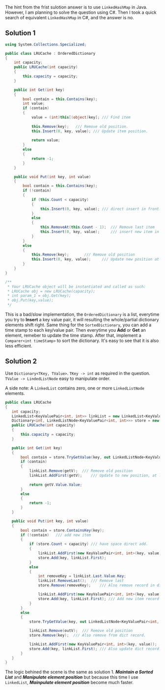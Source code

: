 The hint from the frist sulotion answer is to use `LinkedHashMap` in Java. However, I am planning to solve the question using C#. 
Then I took a quick search of equivalent `LinkedHashMap` in C#, and the answer is no.

## Solution 1

```c#
using System.Collections.Specialized;

public class LRUCache : OrderedDictionary
{
    int capacity;
    public LRUCache(int capacity)
    {
        this.capacity = capacity;
    }

    public int Get(int key)
    {
        bool contain = this.Contains(key);
        int value;
        if (contain)
        {
            value = (int)this[(object)key]; /// Find item
            
            this.Remove(key);   /// Remove old position.
            this.Insert(0, key, value); /// Update item position.
            
            return value;
        }
        else
        {
            return -1;
        }
    }

    public void Put(int key, int value)
    {
        bool contain = this.Contains(key);
        if (!contain)
        {
            if (this.Count < capacity)
            {
                this.Insert(0, key, value); /// direct insert in front.
            }
            else
            {
                this.RemoveAt(this.Count - 1);  /// Remove last item
                this.Insert(0, key, value);     /// insert new item in front.
            }
        }
        else
        {
            this.Remove(key);       /// Remove old position
            this.Insert(0, key, value);     /// Update new position at front.
        }
    }
}

/**
 * Your LRUCache object will be instantiated and called as such:
 * LRUCache obj = new LRUCache(capacity);
 * int param_1 = obj.Get(key);
 * obj.Put(key,value);
 */
 ```
 This is a bad/slow implementation, the `OrderedDictionary` is a list, everytime you try to **Insert** a key value pair, it will
 resulting the whole/partial dictionary elements shift right. Same thing for the `SortedDictionary`, you can add a time stamp to
 each key/value pair. Then everytime you **Add** or **Get** an element, remeber to update the time stamp. After that, implement 
 a `Comparer<int timeStamp>` to sort the dictionary. It's easy to see that it is also less efficient.
 
 ## Solution 2
 
 Use `Dictionary<TKey, TValue>`. `TKey -> int` as required in the question. `TValue -> LindedListNode` easy to manipulate order.
 
 A side note: A `LinkedList` contains zero, one or more `LinkedListNode` elements.
 
 ```c#
 public class LRUCache
{
    int capacity;
    LinkedList<KeyValuePair<int, int>> linkList = new LinkedList<KeyValuePair<int, int>>();
    Dictionary<int, LinkedListNode<KeyValuePair<int, int>>> store = new Dictionary<int, LinkedListNode<KeyValuePair<int, int>>>();
    public LRUCache(int capacity)
    {
        this.capacity = capacity;
    }

    public int Get(int key)
    {
        bool contain = store.TryGetValue(key, out LinkedListNode<KeyValuePair<int, int>> getV);
        if (contain)
        {
            linkList.Remove(getV);  /// Remove old position
            linkList.AddFirst(getV);    /// Update to new position, at list beginning.
            
            return getV.Value.Value;
        }
        else
        {
            return -1;
        }
    }

    public void Put(int key, int value)
    {
        bool contain = store.ContainsKey(key);
        if (!contain)   /// add new item
        {
            if (store.Count < capacity) /// have space direct add.
            {
                linkList.AddFirst(new KeyValuePair<int, int>(key, value));
                store.Add(key, linkList.First);
            }
            else
            {
                int removeKey = linkList.Last.Value.Key;
                linkList.RemoveLast();  /// Remove last
                store.Remove(removeKey);    /// Also remove record in dict

                linkList.AddFirst(new KeyValuePair<int, int>(key, value));  /// Insert new item in the front
                store.Add(key, linkList.First); /// Add new item record to the dict.
            }
        }
        else
        {
            store.TryGetValue(key, out LinkedListNode<KeyValuePair<int, int>> outV);

            linkList.Remove(outV);  /// Remove old position
            store.Remove(key);  /// Also remove from dict record.

            linkList.AddFirst(new KeyValuePair<int, int>(key, value));  /// Update new position in front.
            store.Add(key, linkList.First); /// Also update dict record. (May have different value.)
        }
    }
}
 ```
The logic behined the scene is the same as solution 1. ***Maintain a Sorted List*** and ***Manipulate element position***
but because this time I use ```LinkedList```, ***Mainpulate element position*** become much faster.
